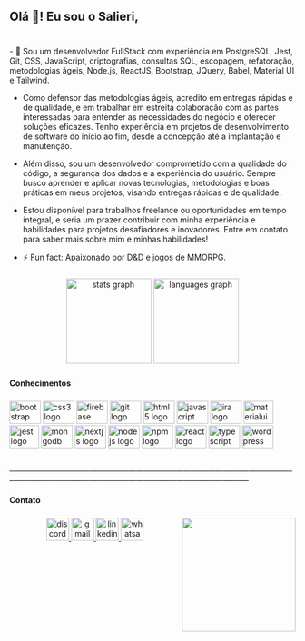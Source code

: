 <h2 align="left">Olá 👋! Eu sou o Salieri,</h2>

###

<p align="left"><br>- 🌱 Sou um desenvolvedor FullStack com experiência em PostgreSQL, Jest, Git, CSS, JavaScript, criptografias, consultas SQL, escopagem, refatoração, metodologias ágeis, Node.js, ReactJS, Bootstrap, JQuery, Babel, Material UI e Tailwind.<br>
  
   - Como defensor das metodologias ágeis, acredito em entregas rápidas e de qualidade, e em trabalhar em estreita colaboração com as partes interessadas para entender as necessidades do negócio e oferecer soluções eficazes. Tenho experiência em projetos de desenvolvimento de software do início ao fim, desde a concepção até a implantação e manutenção.<br>
  
  - Além disso, sou um desenvolvedor comprometido com a qualidade do código, a segurança dos dados e a experiência do usuário. Sempre busco aprender e aplicar novas tecnologias, metodologias e boas práticas em meus projetos, visando entregas rápidas e de qualidade.<br>
  
 - Estou disponível para trabalhos freelance ou oportunidades em tempo integral, e seria um prazer contribuir com minha experiência e habilidades para projetos desafiadores e inovadores. Entre em contato para saber mais sobre mim e minhas habilidades!
  
  - ⚡ Fun fact: Apaixonado por D&D e jogos de MMORPG.</p>

###


<div align="center">
  <img src="https://github-readme-stats.vercel.app/api?username=saliericodes&hide_title=false&hide_rank=false&show_icons=true&count_private=true&disable_animations=true&theme=github_dark&locale=en&hide_border=false&order=1" height="150" alt="stats graph"  />
  <img src="https://github-readme-stats.vercel.app/api/top-langs?username=saliericodes&locale=en&hide_title=false&layout=compact&card_width=320&langs_count=5&theme=github_dark&hide_border=false&order=2" height="150" alt="languages graph"  />
</div>


###

<h4 align="left">Conhecimentos</h4>

###

<div align="left">
  <img src="https://cdn.jsdelivr.net/gh/devicons/devicon/icons/bootstrap/bootstrap-original.svg" height="40" width="55" alt="bootstrap logo"  />
  <img src="https://cdn.jsdelivr.net/gh/devicons/devicon/icons/css3/css3-original.svg" height="40" width="55" alt="css3 logo"  />
  <img src="https://cdn.jsdelivr.net/gh/devicons/devicon/icons/firebase/firebase-plain.svg" height="40" width="55" alt="firebase logo"  />
  <img src="https://cdn.jsdelivr.net/gh/devicons/devicon/icons/git/git-original.svg" height="40" width="55" alt="git logo"  />
  <img src="https://cdn.jsdelivr.net/gh/devicons/devicon/icons/html5/html5-original.svg" height="40" width="55" alt="html5 logo"  />
  <img src="https://cdn.jsdelivr.net/gh/devicons/devicon/icons/javascript/javascript-original.svg" height="40" width="55" alt="javascript logo"  />
  <img src="https://cdn.jsdelivr.net/gh/devicons/devicon/icons/jira/jira-original.svg" height="40" width="55" alt="jira logo"  />
    <img src="https://cdn.jsdelivr.net/gh/devicons/devicon/icons/materialui/materialui-original.svg" height="40" width="52" alt="materialui logo"  />
  <img src="https://cdn.jsdelivr.net/gh/devicons/devicon/icons/jest/jest-plain.svg" height="40" width="52" alt="jest logo"  />
  <img src="https://cdn.jsdelivr.net/gh/devicons/devicon/icons/mongodb/mongodb-original.svg" height="40" width="55" alt="mongodb logo"  />
  <img src="https://cdn.jsdelivr.net/gh/devicons/devicon/icons/nextjs/nextjs-original.svg" height="40" width="55" alt="nextjs logo"  />
  <img src="https://cdn.jsdelivr.net/gh/devicons/devicon/icons/nodejs/nodejs-original.svg" height="40" width="55" alt="nodejs logo"  />
  <img src="https://cdn.jsdelivr.net/gh/devicons/devicon/icons/npm/npm-original-wordmark.svg" height="40" width="55" alt="npm logo"  />
  <img src="https://cdn.jsdelivr.net/gh/devicons/devicon/icons/react/react-original.svg" height="40" width="55" alt="react logo"  />
  <img src="https://cdn.jsdelivr.net/gh/devicons/devicon/icons/typescript/typescript-original.svg" height="40" width="55" alt="typescript logo"  />
  <img src="https://cdn.jsdelivr.net/gh/devicons/devicon/icons/wordpress/wordpress-plain.svg" height="40" width="55" alt="wordpress logo"  />
</div>

###

<p align="left">________________________________________________________________________________________________________________________________________________</p>

###

<h4 align="left">Contato</h4>

###

<img align="right" height="200" src="https://cdn.discordapp.com/attachments/1061991623967383575/1090759048372158636/7gcjne.gif"  />

###

<div align="center">
  <a href="https://discordapp.com/users/951198138272710726" target="_blank">
    <img src="https://img.shields.io/static/v1?message=Discord&logo=discord&label=&color=7289DA&logoColor=white&labelColor=&style=for-the-badge" height="40" alt="discord logo"  />
  </a>
  <a href="mailto:raphaelteles52@gmail.com" target="_blank">
    <img src="https://img.shields.io/static/v1?message=Gmail&logo=gmail&label=&color=D14836&logoColor=white&labelColor=&style=for-the-badge" height="40" alt="gmail logo"  />
  </a>
  <a href="https://www.linkedin.com/in/raphael-salieri/" target="_blank">
    <img src="https://img.shields.io/static/v1?message=LinkedIn&logo=linkedin&label=&color=0077B5&logoColor=white&labelColor=&style=for-the-badge" height="40" alt="linkedin logo"  />
  </a>
  <a href="https://wa.me/5579999786282" target="_blank">
    <img src="https://img.shields.io/static/v1?message=Whatsapp&logo=whatsapp&label=&color=25D366&logoColor=white&labelColor=&style=for-the-badge" height="40" alt="whatsapp logo"  />
  </a>
</div>

###
